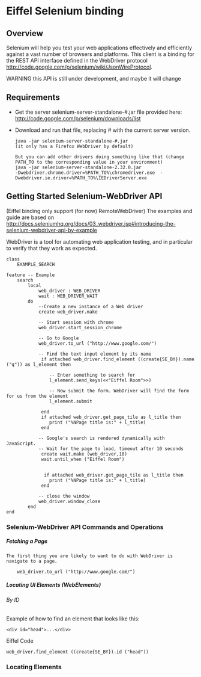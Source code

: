 Eiffel Selenium binding
=================================================

##  Overview
Selenium will help you test your web applications effectively and efficiently against a vast number of browsers and platforms.
This client is a binding for the REST API interface defined in the WebDriver protocol http://code.google.com/p/selenium/wiki/JsonWireProtocol.

WARNING this API is still under development, and maybe it will change

##  Requirements

*  Get the server selenium-server-standalone-#.jar file provided here:  http://code.google.com/p/selenium/downloads/list

*   Download and run that file, replacing # with the current server version.

        java -jar selenium-server-standalone-#.jar
		(it only has a Firefox WebDriver by default)
		
		But you can add other drivers doing something like that (change PATH_TO to the corresponding value in your environment)
		java -jar selenium-server-standalone-2.32.0.jar  
		-Dwebdriver.chrome.driver=%PATH_TO%\chromedriver.exe  -Dwebdriver.ie.driver=%PATH_TO%\IEDriverServer.exe 
		
##  Getting Started Selenium-WebDriver API 
(Eiffel binding only support (for now) RemoteWebDriver) 
The examples and guide are based on http://docs.seleniumhq.org/docs/03_webdriver.jsp#introducing-the-selenium-webdriver-api-by-example

WebDriver is a tool for automating web application testing, and in particular to verify that they work as expected. 

   
    class
    	EXAMPLE_SEARCH
    
    feature -- Example
    	search
    		local
    			web_driver : WEB_DRIVER
    			wait : WEB_DRIVER_WAIT
    		do
    			--Create a new instance of a Web driver
           		create web_driver.make
    
           		-- Start session with chrome
           		web_driver.start_session_chrome
    
           		-- Go to Google
           		web_driver.to_url ("http://www.google.com/")
    
           		-- Find the text input element by its name
        	     if attached web_driver.find_element ((create{SE_BY}).name ("q")) as l_element then
    
      				-- Enter something to search for
       	    		l_element.send_keys(<<"Eiffel Room">>)
    
         	  		-- Now submit the form. WebDriver will find the form for us from the element
         			l_element.submit
    
    		     end
    			 if attached web_driver.get_page_tile as l_title then
    		     	print ("%NPage title is:" + l_title)
    		     end
				
				-- Google's search is rendered dynamically with JavaScript.
        	    -- Wait for the page to load, timeout after 10 seconds
				 create wait.make (web_driver,10)
    			 wait.until_when ("Eiffel Room")
    
    
    			  if attached web_driver.get_page_tile as l_title then
    		     	print ("%NPage title is:" + l_title)
    		     end
    
    			-- close the window
    			web_driver.window_close
    		end
    end

	
### Selenium-WebDriver API Commands and Operations
##### Fetching a Page
	The first thing you are likely to want to do with WebDriver is navigate to a page. 
	
		web_driver.to_url ("http://www.google.com/")

##### Locating UI Elements (WebElements)
###### By ID
Example of how to find an element that looks like this:

    <div id="head">...</div>

Eiffel Code
    
    web_driver.find_element ((create{SE_BY}).id ("head"))
    
### Locating Elements


